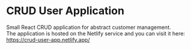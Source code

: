 # CRUD User Application

Small React CRUD application for abstract customer management. <br/>
The application is hosted on the Netlify service and you can visit it here: https://crud-user-app.netlify.app/
